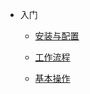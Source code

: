 <!-- docs/_sidebar.md -->

* 入门

  * [安装与配置](git/setup)

  * [工作流程](git/process)

  * [基本操作](git/basic_operations)